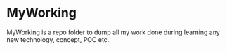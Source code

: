 MyWorking
=========

MyWorking is a repo folder to dump all my work done during learning any new technology, concept, POC etc.. 

